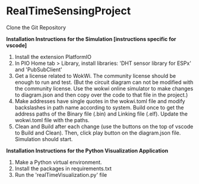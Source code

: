 # RealTimeSensingProject

Clone the Git Repository

**Installation Instructions for the Simulation [instructions specific for vscode]**
1. Install the extension PlatformIO
2. In PIO Home tab > Library, install libraries: 'DHT sensor library for ESPx' and 'PubSubClient'
3. Get a license related to WokWi. The community license should be enough to run and test. (But the circuit diagram can not be modified with the community license.
   Use the wokwi online simulator to make changes to diagram.json and then copy over the code to that file in the project.)
5. Make addresses have single quotes in the wokwi.toml file and modify backslashes in path name according to system.
   Build once to get the address paths of the Binary file (.bin) and Linking file (.elf). Update the wokwi.toml file with the paths.
6. Clean and Build after each change (use the buttons on the top of vscode to Build and Clean). Then, click play button on the diagram.json file. Simulation should start.

**Installation Instructions for the Python Visualization Application**
1. Make a Python virtual environment.
2. Install the packages in requirements.txt
3. Run the 'realTimeVisualization.py' file
